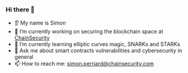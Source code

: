 ### Hi there 👋
* 👂 My name is Simon
* 🔭 I’m currently working on securing the blockchain space at [ChainSecurity](https://chainsecurity.com)
* 🌱 I’m currently learning elliptic curves magic, SNARKs and STARKs
* 💬 Ask me about smart contracts vulnerabilities and cybersecurity in general
* 📫 How to reach me: simon.perriard@chainsecurity.com
